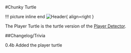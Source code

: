 #Chunky Turtle

!!! picture inline end
    ![Header](https://srendi.de/wp-content/uploads/2021/04/Advanced-Player-Turtle.png){ align=right }

The Player Turtle is the turtle version of the [Player Detector](https://docs.srendi.de/peripherals/player_detector/).

##Changelog/Trivia

0.4b
Added the player turtle
